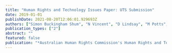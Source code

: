 ```yaml
---
title: "Human Rights and Technology Issues Paper: UTS Submission"
date: 2019-01-01
publishDate: 2021-08-20T12:06:01.929693Z
authors: ["Simon Buckingham Shum", "N Vincent", "D Lindsay", "M Potts", "T Anderson", " ..."]
publication_types: ["2"]
abstract: ""
featured: false
publication: "*Australian Human Rights Commission's Human Rights and Technology Issues Paper*"
---
```



